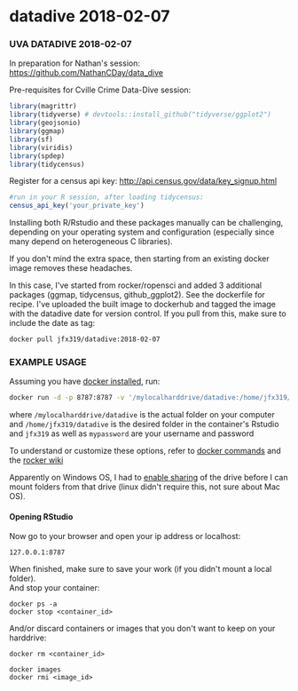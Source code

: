 # datadive 2018-02-07


### UVA DATADIVE 2018-02-07
In preparation for Nathan's session:  
https://github.com/NathanCDay/data_dive

Pre-requisites for Cville Crime Data-Dive session: 
```R
library(magrittr)
library(tidyverse) # devtools::install_github("tidyverse/ggplot2")
library(geojsonio)
library(ggmap)
library(sf)
library(viridis)
library(spdep)
library(tidycensus)
```

Register for a census api key:  http://api.census.gov/data/key_signup.html
```R
#run in your R session, after loading tidycensus:
census_api_key('your_private_key')
```


Installing both R/Rstudio and these packages manually can be challenging, depending on your operating system and configuration (especially since many depend on heterogeneous C libraries). 

If you don't mind the extra space, then starting from an existing docker image removes these headaches. 

In this case, I've started from rocker/ropensci and added 3 additional packages (ggmap, tidycensus, github_ggplot2). See the dockerfile for recipe. I've uploaded the built image to dockerhub and tagged the image with the datadive date for version control. If you pull from this, make sure to include the date as tag:  
```bash
docker pull jfx319/datadive:2018-02-07
```

### EXAMPLE USAGE

Assuming you have [docker installed](https://docs.docker.com/install), run:

```bash
docker run -d -p 8787:8787 -v '/mylocalharddrive/datadive:/home/jfx319/datadive' -w /home/jfx319/datadive -e USER=jfx319 -e PASSWORD=mypassword jfx319/datadive:2018-02-07
```
where `/mylocalharddrive/datadive` is the actual folder on your computer  
and `/home/jfx319/datadive` is the desired folder in the container's Rstudio  
and `jfx319` as well as `mypassword` are your username and password

To understand or customize these options, refer to [docker commands](https://www.linuxfoundation.org/blog/basic-commands-for-performing-docker-container-operations/) and the [rocker wiki](https://github.com/rocker-org/rocker/wiki/Using-the-RStudio-image)

Apparently on Windows OS, I had to [enable sharing](https://rominirani.com/docker-on-windows-mounting-host-directories-d96f3f056a2c) of the drive before I can mount folders from that drive (linux didn't require this, not sure about Mac OS). 

#### Opening RStudio
Now go to your browser and open your ip address or localhost: 
```
127.0.0.1:8787
```

When finished, make sure to save your work (if you didn't mount a local folder).  
And stop your container: 
```
docker ps -a
docker stop <container_id>
```
And/or discard containers or images that you don't want to keep on your harddrive: 
```
docker rm <container_id>

docker images
docker rmi <image_id>
```
